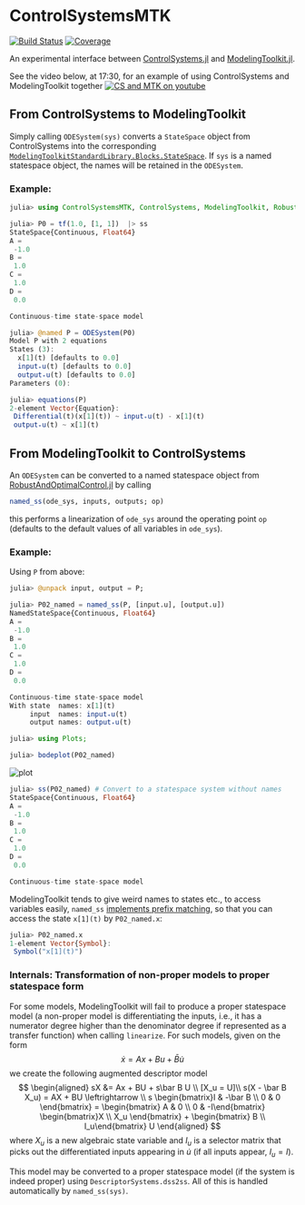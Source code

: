 # ControlSystemsMTK

[![Build Status](https://github.com/baggepinnen/ControlSystemsMTK.jl/workflows/CI/badge.svg)](https://github.com/baggepinnen/ControlSystemsMTK.jl/actions)
[![Coverage](https://codecov.io/gh/baggepinnen/ControlSystemsMTK.jl/branch/master/graph/badge.svg)](https://codecov.io/gh/baggepinnen/ControlSystemsMTK.jl)

An experimental interface between [ControlSystems.jl](https://github.com/JuliaControl/ControlSystems.jl) and [ModelingToolkit.jl](https://github.com/SciML/ModelingToolkit.jl).

See the video below, at 17:30, for an example of using ControlSystems and ModelingToolkit together
[![CS and MTK on youtube](https://img.youtube.com/vi/favQKOyyx4o/0.jpg)](https://www.youtube.com/watch?v=favQKOyyx4o)


## From ControlSystems to ModelingToolkit
Simply calling `ODESystem(sys)` converts a `StateSpace` object from ControlSystems into the corresponding [`ModelingToolkitStandardLibrary.Blocks.StateSpace`](http://mtkstdlib.sciml.ai/dev/API/blocks/#ModelingToolkitStandardLibrary.Blocks.StateSpace). If `sys` is a named statespace object, the names will be retained in the `ODESystem`.

### Example:

```julia
julia> using ControlSystemsMTK, ControlSystems, ModelingToolkit, RobustAndOptimalControl

julia> P0 = tf(1.0, [1, 1])  |> ss
StateSpace{Continuous, Float64}
A = 
 -1.0
B = 
 1.0
C = 
 1.0
D = 
 0.0

Continuous-time state-space model

julia> @named P = ODESystem(P0)
Model P with 2 equations
States (3):
  x[1](t) [defaults to 0.0]
  input₊u(t) [defaults to 0.0]
  output₊u(t) [defaults to 0.0]
Parameters (0):

julia> equations(P)
2-element Vector{Equation}:
 Differential(t)(x[1](t)) ~ input₊u(t) - x[1](t)
 output₊u(t) ~ x[1](t)
```


## From ModelingToolkit to ControlSystems
An `ODESystem` can be converted to a named statespace object from [RobustAndOptimalControl.jl](https://github.com/JuliaControl/RobustAndOptimalControl.jl) by calling

```julia
named_ss(ode_sys, inputs, outputs; op)
```
this performs a linearization of `ode_sys` around the operating point `op` (defaults to the default values of all variables in `ode_sys`).


### Example:
Using `P` from above:
```julia
julia> @unpack input, output = P;

julia> P02_named = named_ss(P, [input.u], [output.u])
NamedStateSpace{Continuous, Float64}
A = 
 -1.0
B = 
 1.0
C = 
 1.0
D = 
 0.0

Continuous-time state-space model
With state  names: x[1](t)
     input  names: input₊u(t)
     output names: output₊u(t)

julia> using Plots;

julia> bodeplot(P02_named)
```
![plot](https://user-images.githubusercontent.com/3797491/184320765-6303b2db-ad85-4514-8b9e-d3d822b5561c.png)
```julia
julia> ss(P02_named) # Convert to a statespace system without names
StateSpace{Continuous, Float64}
A = 
 -1.0
B = 
 1.0
C = 
 1.0
D = 
 0.0

Continuous-time state-space model
```

ModelingToolkit tends to give weird names to states etc., to access variables easily, `named_ss` [implements prefix matching](https://juliacontrol.github.io/RobustAndOptimalControl.jl/dev/#Named-systems), so that you can access the state `x[1](t)` by `P02_named.x`:
```julia
julia> P02_named.x
1-element Vector{Symbol}:
 Symbol("x[1](t)")
```


### Internals: Transformation of non-proper models to proper statespace form
For some models, ModelingToolkit will fail to produce a proper statespace model (a non-proper model is differentiating the inputs, i.e., it has a numerator degree higher than the denominator degree if represented as a transfer function) when calling `linearize`. For such models, given on the form
$$
\dot x = Ax + Bu + \bar B \dot u
$$
we create the following augmented descriptor model
$$
\begin{aligned}
sX &= Ax + BU + s\bar B U \\
[X_u = U]\\
s(X - \bar B X_u) = AX + BU \leftrightarrow \\
s \begin{bmatrix}I & -\bar B \\ 0 & 0 \end{bmatrix} = 
\begin{bmatrix} A & 0 \\ 0 & -I\end{bmatrix}
\begin{bmatrix}X \\ X_u \end{bmatrix} + 
\begin{bmatrix} B \\ I_u\end{bmatrix} U
\end{aligned}
$$
where $X_u$ is a new algebraic state variable and $I_u$ is a selector matrix that picks out the differentiated inputs appearing in $\dot u$ (if all inputs appear, $I_u = I$).

This model may be converted to a proper statespace model (if the system is indeed proper) using `DescriptorSystems.dss2ss`.
All of this is handled automatically by `named_ss(sys)`.
